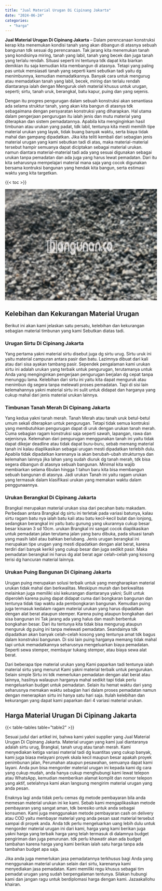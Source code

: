 ```yaml
---
title: "Jual Material Urugan Di Cipinang Jakarta"
date: "2024-06-24"
categories: 
  - "harga"
---
```


**Jual Material Urugan Di Cipinang Jakarta** – Dalam perencanaan konstruksi kerap kita menemukan kondisi tanah yang akan dibangun di atasnya sebuah bangunan tdk sesuai dg perencanaan. Tak jarang kita menemukan tanah yang kondisinya miring, tanah yang labil, tanah yang becek dan juga tanah yang terlalu rendah. Situasi seperti ini tentunya tdk dapat kita biarkan demikian itu saja kemudian kita membangun di atasnya. Tetapi yang paling pas untuk mensiasati tanah yang seperti kami sebutkan tadi yaitu dg menimbunnya, kemudian memadatkannya. Banyak cara untuk mengurug atau memadatkan tanah yang labil, becek, miring dan terlalu rendah diantaranya ialah dengan Menguruk oleh material khusus untuk urugan, seperti; sirtu, tanah uruk, berangkal, batu kapur, puing dan yang sejenis.

Dengan itu progres pengurugan dalam sebuah konstruksi akan senantiasa ada selama struktur tanah, yang akan kita bangun di atasnya tdk sebagaimana dengan persyaratan konstruksi yang diharapkan. Hal utama dalam pengerjaan pengurugan itu ialah jenis dan mutu material yang diterapkan dan sistem pemadatannya. Apabila kita menginginkan hasil timbunan atau urukan yang padat, tdk labil, tentunya kita mesti memilih tipe material urukan yang layak, tidak buang banyak waktu, serta biaya tidak mahal dan gampang dipadatkan. Jika kita teliti kembali dari sebagian jenis material urugan yang kami sebutkan tadi di atas, maka material-material tersebut hampir semuanya dapat diciptakan sebagai material urukan. namun diantara material-material tadi ada yang sesuai digunakan sebagai urukan tanpa pemadatan dan ada juga yang harus lewat pemadatan. Dari itu kita seharusnya mempelajari material mana saja yang cocok digunakan bersama kontruksi bangunan yang hendak kita bangun, serta estimasi waktu yang kita targetkan.

{{< toc >}}

![Jual Material Urugan Di Cipinang Jakarta](/images/jual-urugan-16.png)

## Kelebihan dan Kekurangan Material Urugan

Berikut ini akan kami jelaskan satu persatu, kelebihan dan kekurangan sebagian material timbunan yang kami Sebutkan diatas tadi.

### Urugan Sirtu Di Cipinang Jakarta

Yang pertama yakni material sirtu disebut juga dg sirtu urug. Sirtu uruk ini yaitu material campuran antara pasir dan batu. Lazimnya dibuat dari kali atau dari sisa ayakan tambang pasir. Sependek pengalaman kami urukan sirtu ini adalah urukan yang terbaik untuk pengurugan, terutamanya untuk Anda yang menginginkan pengerjaan pengurugan berjalan dg cepat tanpa menunggu lama. Kelebihan dari sirtu ini yaitu kita dapat menguruk atau menimbun dg segera tanpa melewati proses pemadatan. Tapi di sisi lain kelemahannya yakni material sirtu ini sulit untuk didapat dan harganya yang cukup mahal dari jenis material urukan lainnya.

### Timbunan Tanah Merah Di Cipinang Jakarta

Yang kedua yakni tanah merah. Tanah Merah atau tanah uruk betul-betul umum sekali diterapkan untuk pengurugan. Tetapi tidak semua kontruksi yang membutuhkan pengurugan dapat di uruk dengan urukan tanah merah. Cuma sebagian ragam konstruksi saja seperti sawah, lapangan, rawa dan sejenisnya. Kelemahan dari pengurugan menggunakan tanah ini yaitu tidak dapat dikejar deadline atau tidak dapat buru-buru, sebab memang material tanah ini kalau diaplikasikan sebagai urugan mesti dipadatkan terlebih dulu. Apabila tidak dipadatkan karenanya ia akan berubah-ubah strukturnya dan kelemahan lainnya jika lahan yang sudah diuruk dg tanah merah, tdk bisa segera dibangun di atasnya sebuah bangunan. Minimal kita wajib membiarkan selama 6bulan hingga 1 tahun baru kita bisa membangun sebuah bangunan di atasnya. Jadi urukan Tanah ini yaitu ragam urukan yang termasuk dalam klasifikasi urukan yang memakan waktu dalam penggunaannya.

### Urukan Berangkal Di Cipinang Jakarta

Brangkal merupakan material urukan sisa dari pecahan batu makadam. Perbedaan antara Brangkal dg sirtu ini terletak pada variasi batunya, kalau sirtu ragam batu nya ialah batu kali atau batu kecil-kecil bulat dan lonjong, sedangkan berangkal ini yaitu batu gunung yang ukurannya cukup besar besar kisaran 3 sd 10cm. urukan Brangkal ini sangat cocok diaplikasikan untuk pemadatan jalan terutama jalan yang baru dibuka, pada situasi tanah yang masih labil atau bahkan berlubang. Jenis urugan berangkal ini merupakan tipe urugan yang mesti dipadatkan dengan alat berat, karena terdiri dari banyak kerikil yang cukup besar dan juga sedikit pasir. Maka pemadatan berangkal ini harus dg alat berat agar celah-celah yang kosong terisi dg hancuran material lainnya.

### Urukan Puing Bangunan Di Cipinang Jakarta

Urugan puing merupakan solusi terbaik untuk yang mengharapkan material urukan tidak mahal dan berkwalitas. Meskipun murah dan berkwalitas melainkan juga memiliki sisi kekurangan diantaranya yakni; Sulit untuk diperoleh karena puing dapat didapat cuma dari bongkaran bangunan dan tentunya tidak tiap waktu ada pembongkaran bangunan. Kemudian puing juga termasuk kedalam ragam material urukan yang harus dipadatkan dengan alat berat ataupun stemper. Karena puing ataupun bongkahan dari sisa bangunan ini Tak jarang ada yang halus dan masih berbentuk bongkahan besar. Dari itu tentunya kita tidak bisa mengurug ataupun menguruk dg puing ini tanpa melewati pemadatan. Seandainya tdk dipadatkan akan banyak celah-celah kosong yang tentunya amat tdk bagus dalam konstruksi bangunan. Di sisi lain puing harganya memang tidak mahal tapi untuk memadatkannya seharusnya mengeluarkan biaya pemadatan. Seperti sewa stemper, membayar tukang stemper, atau biaya sewa alat berat.

Dari beberapa tipe material urukan yang Kami paparkan tadi tentunya ialah material sirtu yang menurut Kami yakni material terbaik untuk pengurukan. Selain simple Sirtu ini tdk memerlukan pemadatan dengan alat berat atau lainnya, hasilnya walaupun harganya mahal sedikit tapi tidak perlu mengeluarkan budget untuk pemadatan. Selain itu hemat waktu dari yang seharusnya memakan waktu sebagian hari dalam proses pemadatan namun dengan menerapkan sirtu ini hanya satu hari saja. Itulah kelebihan dan kekurangan yang dapat kami paparkan dari 4 variasi material urukan.

## Harga Material Urugan Di Cipinang Jakarta

{{< table-tables table="table2" >}}

Sesuai judul dari artikel ini, bahwa kami yakni supplier yang Jual Material Urugan Di Cipinang Jakarta. Material urugan yang kami jual diantaranya adalah sirtu urug, Brangkal, tanah urug atau tanah merah. Kami menyediakan ketiga variasi material tadi dg kuantitas yang cukup banyak, kami juga biasa melayani proyek skala kecil maupun besar apakah proyek penimbunan jalan, Perumahan ataupun pesawahan, semuanya dapat kami layani. Anda pun bisa mengorder material urugan ini kepada kami dg cara yang cukup mudah, anda hanya cukup menghubungi kami lewat telepon atau WhatsApp, kemudian memberikan alamat komplit dan nomor telepon yang aktif, setelahnya kami akan langsung mengirim material urugan yang anda pesan.

Enaknya lagi anda tidak perlu cemas dg metode pembayaran bila anda memesan material urukan ini ke kami. Sebab kami mengaplikasikan metode pembayaran yang sangat aman, tdk beresiko untuk anda sebagai konsumen. Kami juga menggunakan metode pembayaran cash on delivery atau COD yaitu membayar material yang anda pesan saat material tersebut sampai di proyek anda. Anda tdk perlu mengeluarkan uang lebih dulu untuk mengorder material urugan ini dari kami, harga yang kami berikan juga yakni harga yang terbaik harga yang telah termasuk di dalamnya budget pengiriman dan juga penurunan. tdk perlu khawatir akan ada budget tambahan karena harga yang kami berikan ialah satu harga tanpa ada tambahan budget apa saja.

Jika anda juga memerlukan jasa pemadatannya terkhusus bagi Anda yang menggunakan material urukan selain dari sirtu, karenanya kami menyediakan jasa pemadatan. Kami memiliki regu khusus sebagai tim pemadat urugan yang sudah berpengalaman tentunya. Silakan hubungi kami dan jangan ragu untuk berdiplomasi harga dengan kami. Jazaakallohu khairan.
